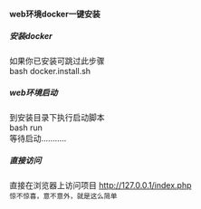 #### web环境docker一键安装
##### 安装docker
如果你已安装可跳过此步骤  
bash docker.install.sh  

##### web环境启动
到安装目录下执行启动脚本  
bash run  
等待启动...........  

##### 直接访问
直接在浏览器上访问项目 http://127.0.0.1/index.php  
`惊不惊喜，意不意外，就是这么简单`  